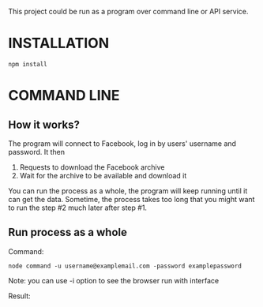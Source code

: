 This project could be run as a program over command line or API service.

# INSTALLATION
```
npm install
```

# COMMAND LINE

## How it works?

The program will connect to Facebook, log in by users' username and password. It then
1. Requests to download the Facebook archive
2. Wait for the archive to be available and download it

You can run the process as a whole, the program will keep running until it can get the data. Sometime, the process takes too long that you might want to run the step #2 much later after step #1.

## Run process as a whole

Command:
```
node command -u username@examplemail.com -password examplepassword
```
Note: you can use -i option to see the browser run with interface

Result:
```

```